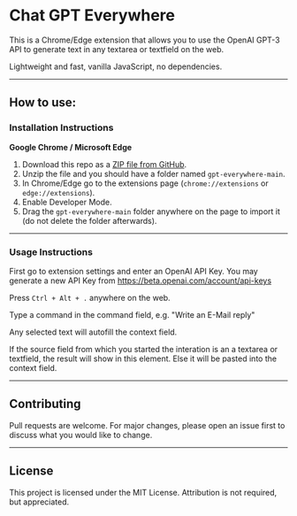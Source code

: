 # Chat GPT Everywhere
This is a Chrome/Edge extension that allows you to use the OpenAI GPT-3 API to generate text in any textarea or textfield on the web.

Lightweight and fast, vanilla JavaScript, no dependencies.

---
## How to use:
### Installation Instructions
**Google Chrome / Microsoft Edge**
1. Download this repo as a [ZIP file from GitHub](https://github.com/ptmrio/gpt-everywhere/archive/refs/heads/main.zip).
1. Unzip the file and you should have a folder named `gpt-everywhere-main`.
1. In Chrome/Edge go to the extensions page (`chrome://extensions` or `edge://extensions`).
1. Enable Developer Mode.
1. Drag the `gpt-everywhere-main` folder anywhere on the page to import it (do not delete the folder afterwards).


---
### Usage Instructions
First go to extension settings and enter an OpenAI API Key. You may generate a new API Key from https://beta.openai.com/account/api-keys

Press `Ctrl + Alt + .` anywhere on the web.

Type a command in the command field, e.g. "Write an E-Mail reply"

Any selected text will autofill the context field.

If the source field from which you started the interation is an a textarea or textfield, the result will show in this element. Else it will be pasted into the context field.

---

## Contributing
Pull requests are welcome. For major changes, please open an issue first to discuss what you would like to change.

---

## License
This project is licensed under the MIT License. Attribution is not required, but appreciated.
